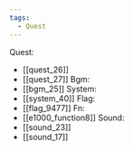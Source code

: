 ```yaml
---
tags:
  - Quest
---
```

Quest:
- [[quest_26]]
- [[quest_27]]
Bgm:
- [[bgm_25]]
System:
- [[system_40]]
Flag:
- [[flag_9477]]
Fn:
- [[e1000_function8]]
Sound:
- [[sound_23]]
- [[sound_17]]
